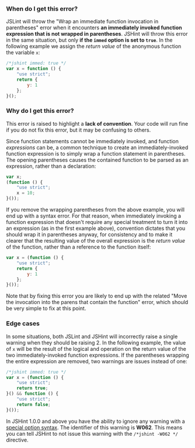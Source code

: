 <!---
{
    "titles": [
        "Wrap an immediate function invocation in parentheses",
        "W062"
    ],
    "tools": [
        "jslint",
        "jshint"
    ],
    "author": "jallardice",
    "slugs": [
        "wrap-an-immediate-function-invocation-in-parentheses",
        "w062"
    ]
}
-->

### When do I get this error?

JSLint will throw the "Wrap an immediate function invocation in parentheses" error when it encounters **an immediately
invoked function expression that is not wrapped in parentheses**. JSHint will throw this error in the same situation,
but only **if the `immed` option is set to `true`**. In the following example we assign the *return value* of the
anonymous function the variable `x`:

```javascript
/*jshint immed: true */
var x = function () {
    "use strict";
    return {
        y: 1
    };
}();
```

### Why do I get this error?

This error is raised to highlight a **lack of convention**. Your code will run fine if you do not fix this error, but it
may be confusing to others.

Since function statements cannot be immediately invoked, and function *expressions* can be, a common technique to create
an immediately-invoked function expression is to simply wrap a function statement in parentheses. The opening
parentheses causes the contained function to be parsed as an expression, rather than a declaration:

```javascript
var x;
(function () {
    "use strict";
    x = 10;
}());
```

If you remove the wrapping parentheses from the above example, you will end up with a syntax error. For that reason,
when immediately invoking a function expression that doesn't require any special treatment to turn it into an expression
(as in the first example above), convention dictates that you should wrap it in parentheses anyway, for consistency and
to make it clearer that the resulting value of the overall expression is the *return value* of the function, rather than
a reference to the function itself:

```javascript
var x = (function () {
    "use strict";
    return {
        y: 1
    };
}());
```

Note that by fixing this error you are likely to end up with the related "Move the invocation into the parens that
contain the function" error, which should be very simple to fix at this point.

### Edge cases

In some situations, both JSLint and JSHint will incorrectly raise a single warning when they should be raising 2. In the
following example, the value of `x` will be the result of the logical and operation on the return value of the two
immediately-invoked function expressions. If the parentheses wrapping the entire expression are removed, two warnings
are issues instead of one:

```javascript
/*jshint immed: true */
var x = (function () {
    "use strict";
    return true;
}() && function () {
    "use strict";
    return false;
}());
```

In JSHint 1.0.0 and above you have the ability to ignore any warning with a
[special option syntax](http://jshint.com/docs/#options). The identifier of this warning is **W062**. This means you
can tell JSHint to not issue this warning with the `/*jshint -W062 */` directive.
